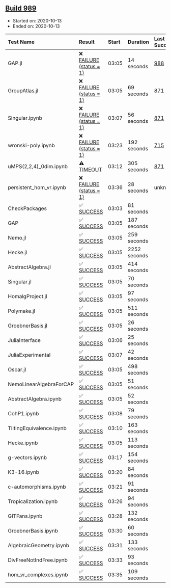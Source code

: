 ## [Build 989](https://oscarci.mathematik.uni-kl.de/job/oscar-stable/989/)

* Started on: 2020-10-13
* Ended on: 2020-10-13

| Test Name    | Result | Start | Duration | Last Success | First Failure |
|:-------------|:-------|:------|:---------|:-------------|:--------------|
| GAP.jl | ❌ [FAILURE (status = 1)](https://oscarci.mathematik.uni-kl.de/job/oscar-stable/989/artifact/logs/build-989/GAP.jl.log) | 03:05 | 14 seconds | [988](https://oscarci.mathematik.uni-kl.de/job/oscar-stable/988/) | [989](https://oscarci.mathematik.uni-kl.de/job/oscar-stable/989/) |
| GroupAtlas.jl | ❌ [FAILURE (status = 1)](https://oscarci.mathematik.uni-kl.de/job/oscar-stable/989/artifact/logs/build-989/GroupAtlas.jl.log) | 03:05 | 69 seconds | [871](https://oscarci.mathematik.uni-kl.de/job/oscar-stable/871/) | [872](https://oscarci.mathematik.uni-kl.de/job/oscar-stable/872/) |
| Singular.ipynb | ❌ [FAILURE (status = 1)](https://oscarci.mathematik.uni-kl.de/job/oscar-stable/989/artifact/logs/build-989/Singular.ipynb.log) | 03:07 | 56 seconds | [871](https://oscarci.mathematik.uni-kl.de/job/oscar-stable/871/) | [872](https://oscarci.mathematik.uni-kl.de/job/oscar-stable/872/) |
| wronski-poly.ipynb | ❌ [FAILURE (status = 1)](https://oscarci.mathematik.uni-kl.de/job/oscar-stable/989/artifact/logs/build-989/wronski-poly.ipynb.log) | 03:23 | 192 seconds | [715](https://oscarci.mathematik.uni-kl.de/job/oscar-stable/715/) | [716](https://oscarci.mathematik.uni-kl.de/job/oscar-stable/716/) |
| uMPS(2,2,4)_0dim.ipynb | ⚠ [TIMEOUT](https://oscarci.mathematik.uni-kl.de/job/oscar-stable/989/artifact/logs/build-989/uMPS-2-2-4-_0dim.ipynb.log) | 03:12 | 305 seconds | [871](https://oscarci.mathematik.uni-kl.de/job/oscar-stable/871/) | [872](https://oscarci.mathematik.uni-kl.de/job/oscar-stable/872/) |
| persistent_hom_vr.ipynb | ❌ [FAILURE (status = 1)](https://oscarci.mathematik.uni-kl.de/job/oscar-stable/989/artifact/logs/build-989/persistent_hom_vr.ipynb.log) | 03:36 | 28 seconds | unknown | unknown |
| CheckPackages | ✅ [SUCCESS](https://oscarci.mathematik.uni-kl.de/job/oscar-stable/989/artifact/logs/build-989/CheckPackages.log) | 03:03 | 81 seconds |  |  |
| GAP | ✅ [SUCCESS](https://oscarci.mathematik.uni-kl.de/job/oscar-stable/989/artifact/logs/build-989/GAP.log) | 03:05 | 187 seconds |  |  |
| Nemo.jl | ✅ [SUCCESS](https://oscarci.mathematik.uni-kl.de/job/oscar-stable/989/artifact/logs/build-989/Nemo.jl.log) | 03:05 | 259 seconds |  |  |
| Hecke.jl | ✅ [SUCCESS](https://oscarci.mathematik.uni-kl.de/job/oscar-stable/989/artifact/logs/build-989/Hecke.jl.log) | 03:05 | 2252 seconds |  |  |
| AbstractAlgebra.jl | ✅ [SUCCESS](https://oscarci.mathematik.uni-kl.de/job/oscar-stable/989/artifact/logs/build-989/AbstractAlgebra.jl.log) | 03:05 | 414 seconds |  |  |
| Singular.jl | ✅ [SUCCESS](https://oscarci.mathematik.uni-kl.de/job/oscar-stable/989/artifact/logs/build-989/Singular.jl.log) | 03:05 | 70 seconds |  |  |
| HomalgProject.jl | ✅ [SUCCESS](https://oscarci.mathematik.uni-kl.de/job/oscar-stable/989/artifact/logs/build-989/HomalgProject.jl.log) | 03:05 | 97 seconds |  |  |
| Polymake.jl | ✅ [SUCCESS](https://oscarci.mathematik.uni-kl.de/job/oscar-stable/989/artifact/logs/build-989/Polymake.jl.log) | 03:05 | 511 seconds |  |  |
| GroebnerBasis.jl | ✅ [SUCCESS](https://oscarci.mathematik.uni-kl.de/job/oscar-stable/989/artifact/logs/build-989/GroebnerBasis.jl.log) | 03:05 | 26 seconds |  |  |
| JuliaInterface | ✅ [SUCCESS](https://oscarci.mathematik.uni-kl.de/job/oscar-stable/989/artifact/logs/build-989/JuliaInterface.log) | 03:06 | 25 seconds |  |  |
| JuliaExperimental | ✅ [SUCCESS](https://oscarci.mathematik.uni-kl.de/job/oscar-stable/989/artifact/logs/build-989/JuliaExperimental.log) | 03:07 | 42 seconds |  |  |
| Oscar.jl | ✅ [SUCCESS](https://oscarci.mathematik.uni-kl.de/job/oscar-stable/989/artifact/logs/build-989/Oscar.jl.log) | 03:05 | 498 seconds |  |  |
| NemoLinearAlgebraForCAP | ✅ [SUCCESS](https://oscarci.mathematik.uni-kl.de/job/oscar-stable/989/artifact/logs/build-989/NemoLinearAlgebraForCAP.log) | 03:05 | 51 seconds |  |  |
| AbstractAlgebra.ipynb | ✅ [SUCCESS](https://oscarci.mathematik.uni-kl.de/job/oscar-stable/989/artifact/logs/build-989/AbstractAlgebra.ipynb.log) | 03:05 | 52 seconds |  |  |
| CohP1.ipynb | ✅ [SUCCESS](https://oscarci.mathematik.uni-kl.de/job/oscar-stable/989/artifact/logs/build-989/CohP1.ipynb.log) | 03:08 | 79 seconds |  |  |
| TiltingEquivalence.ipynb | ✅ [SUCCESS](https://oscarci.mathematik.uni-kl.de/job/oscar-stable/989/artifact/logs/build-989/TiltingEquivalence.ipynb.log) | 03:10 | 163 seconds |  |  |
| Hecke.ipynb | ✅ [SUCCESS](https://oscarci.mathematik.uni-kl.de/job/oscar-stable/989/artifact/logs/build-989/Hecke.ipynb.log) | 03:05 | 113 seconds |  |  |
| g-vectors.ipynb | ✅ [SUCCESS](https://oscarci.mathematik.uni-kl.de/job/oscar-stable/989/artifact/logs/build-989/g-vectors.ipynb.log) | 03:17 | 154 seconds |  |  |
| K3-16.ipynb | ✅ [SUCCESS](https://oscarci.mathematik.uni-kl.de/job/oscar-stable/989/artifact/logs/build-989/K3-16.ipynb.log) | 03:20 | 84 seconds |  |  |
| c-automorphisms.ipynb | ✅ [SUCCESS](https://oscarci.mathematik.uni-kl.de/job/oscar-stable/989/artifact/logs/build-989/c-automorphisms.ipynb.log) | 03:21 | 91 seconds |  |  |
| Tropicalization.ipynb | ✅ [SUCCESS](https://oscarci.mathematik.uni-kl.de/job/oscar-stable/989/artifact/logs/build-989/Tropicalization.ipynb.log) | 03:26 | 94 seconds |  |  |
| GITFans.ipynb | ✅ [SUCCESS](https://oscarci.mathematik.uni-kl.de/job/oscar-stable/989/artifact/logs/build-989/GITFans.ipynb.log) | 03:28 | 132 seconds |  |  |
| GroebnerBasis.ipynb | ✅ [SUCCESS](https://oscarci.mathematik.uni-kl.de/job/oscar-stable/989/artifact/logs/build-989/GroebnerBasis.ipynb.log) | 03:30 | 60 seconds |  |  |
| AlgebraicGeometry.ipynb | ✅ [SUCCESS](https://oscarci.mathematik.uni-kl.de/job/oscar-stable/989/artifact/logs/build-989/AlgebraicGeometry.ipynb.log) | 03:31 | 133 seconds |  |  |
| DivFreeNotIndFree.ipynb | ✅ [SUCCESS](https://oscarci.mathematik.uni-kl.de/job/oscar-stable/989/artifact/logs/build-989/DivFreeNotIndFree.ipynb.log) | 03:33 | 93 seconds |  |  |
| hom_vr_complexes.ipynb | ✅ [SUCCESS](https://oscarci.mathematik.uni-kl.de/job/oscar-stable/989/artifact/logs/build-989/hom_vr_complexes.ipynb.log) | 03:35 | 109 seconds |  |  |

